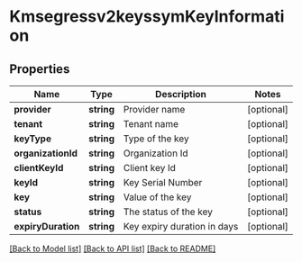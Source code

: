 # Kmsegressv2keyssymKeyInformation

## Properties
Name | Type | Description | Notes
------------ | ------------- | ------------- | -------------
**provider** | **string** | Provider name | [optional] 
**tenant** | **string** | Tenant name | [optional] 
**keyType** | **string** | Type of the key | [optional] 
**organizationId** | **string** | Organization Id | [optional] 
**clientKeyId** | **string** | Client key Id | [optional] 
**keyId** | **string** | Key Serial Number | [optional] 
**key** | **string** | Value of the key | [optional] 
**status** | **string** | The status of the key | [optional] 
**expiryDuration** | **string** | Key expiry duration in days | [optional] 

[[Back to Model list]](../README.md#documentation-for-models) [[Back to API list]](../README.md#documentation-for-api-endpoints) [[Back to README]](../README.md)


